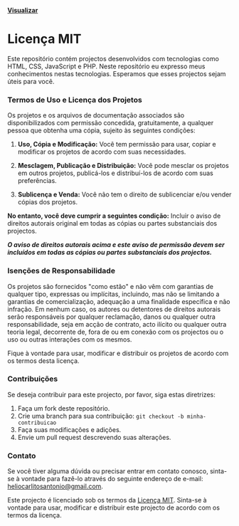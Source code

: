 **[Visualizar](https://hcadeveloper.github.io/gerador-de-codigo-qr/)**
# Licença MIT

Este repositório contém projectos desenvolvidos com tecnologias como HTML, CSS, JavaScript e PHP. Neste repositório eu expresso meus conhecimentos nestas tecnologias. Esperamos que esses projectos sejam úteis para você.

### Termos de Uso e Licença dos Projetos

Os projetos e os arquivos de documentação associados são disponibilizados com permissão concedida, gratuitamente, a qualquer pessoa que obtenha uma cópia, sujeito às seguintes condições:

1. **Uso, Cópia e Modificação:** Você tem permissão para usar, copiar e modificar os projetos de acordo com suas necessidades.

2. **Mesclagem, Publicação e Distribuição:** Você pode mesclar os projetos em outros projetos, publicá-los e distribuí-los de acordo com suas preferências.

3. **Sublicença e Venda:** Você não tem o direito de sublicenciar e/ou vender cópias dos projetos.

**No entanto, você deve cumprir a seguintes condição:** Incluir o aviso de direitos autorais original em todas as cópias ou partes substanciais dos projectos.

***_O aviso de direitos autorais acima e este aviso de permissão devem ser incluídos em todas as cópias ou partes substanciais dos projectos._***

### Isenções de Responsabilidade

Os projetos são fornecidos "como estão" e não vêm com garantias de qualquer tipo, expressas ou implícitas, incluindo, mas não se limitando a garantias de comercialização, adequação a uma finalidade específica e não infração. Em nenhum caso, os autores ou detentores de direitos autorais serão responsáveis por qualquer reclamação, danos ou qualquer outra responsabilidade, seja em acção de contrato, acto ilícito ou qualquer outra teoria legal, decorrente de, fora de ou em conexão com os projectos ou o uso ou outras interações com os mesmos.

Fique à vontade para usar, modificar e distribuir os projetos de acordo com os termos desta licença.

### Contribuições

Se deseja contribuir para este projecto, por favor, siga estas diretrizes:

1. Faça um fork deste repositório.
2. Crie uma branch para sua contribuição: `git checkout -b minha-contribuicao`
3. Faça suas modificações e adições.
4. Envie um pull request descrevendo suas alterações.

### Contato

Se você tiver alguma dúvida ou precisar entrar em contato conosco, sinta-se à vontade para fazê-lo através do seguinte endereço de e-mail: [heliocarlitosantonio@gmail.com](mailto:heliocarlitosantonio@gmail.com).

Este projecto é licenciado sob os termos da [Licença MIT](LICENSE). Sinta-se à vontade para usar, modificar e distribuir este projecto de acordo com os termos da licença.

